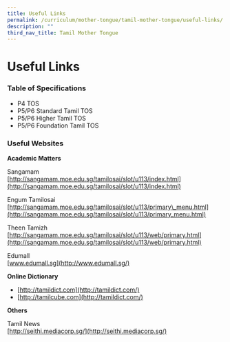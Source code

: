 ```yaml
---
title: Useful Links
permalink: /curriculum/mother-tongue/tamil-mother-tongue/useful-links/
description: ""
third_nav_title: Tamil Mother Tongue
---
```

# **Useful Links**

### Table of Specifications

*   P4 TOS
*   P5/P6 Standard Tamil TOS
*   P5/P6 Higher Tamil TOS
*   P5/P6 Foundation Tamil TOS

### Useful Websites

**Academic Matters**  
  

Sangamam  
[http://sangamam.moe.edu.sg/tamilosai/slot/u113/index.html](http://sangamam.moe.edu.sg/tamilosai/slot/u113/index.html)

  
Engum Tamilosai  
[http://sangamam.moe.edu.sg/tamilosai/slot/u113/primary\_menu.html](http://sangamam.moe.edu.sg/tamilosai/slot/u113/primary_menu.html)

  
Theen Tamizh  
[http://sangamam.moe.edu.sg/tamilosai/slot/u113/web/primary.html](http://sangamam.moe.edu.sg/tamilosai/slot/u113/web/primary.html)

  
Edumall  
[www.edumall.sg](http://www.edumall.sg/)
  
**Online Dictionary**  
  
*   [http://tamildict.com](http://tamildict.com/)
*   [http://tamilcube.com](http://tamildict.com/)

**Others**  
  
Tamil News  
[http://seithi.mediacorp.sg/](http://seithi.mediacorp.sg/)